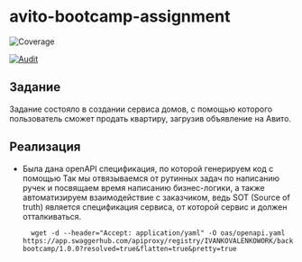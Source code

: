 # avito-bootcamp-assignment
![Coverage](https://img.shields.io/badge/Coverage-53.5%25-yellow)

[![Audit](https://github.com/Ropho/avito-bootcamp-assignment/actions/workflows/audit.yml/badge.svg?branch=master)](https://github.com/Ropho/avito-bootcamp-assignment/actions/workflows/audit.yml)

## Задание 
Задание состояло в создании сервиса домов, с помощью которого пользователь сможет продать квартиру, загрузив объявление на Авито. 

## Реализация

- Была дана openAPI спецификация, по которой генерируем код с помощью 
Так мы отвязываемся от рутинных задач по написанию ручек и посвящаем время написанию бизнес-логики, а также автоматизируем взаимодействие с заказчиком, ведь SOT (Source of truth) является спецификация сервиса, от которой сервис и должен отталкиваться.
	    
        wget -d --header="Accept: application/yaml" -O oas/openapi.yaml https://app.swaggerhub.com/apiproxy/registry/IVANKOVALENKOWORK/backend-bootcamp/1.0.0?resolved=true&flatten=true&pretty=true
